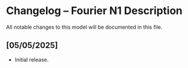# Changelog – Fourier N1 Description

All notable changes to this model will be documented in this file.

## [05/05/2025]

- Initial release.
